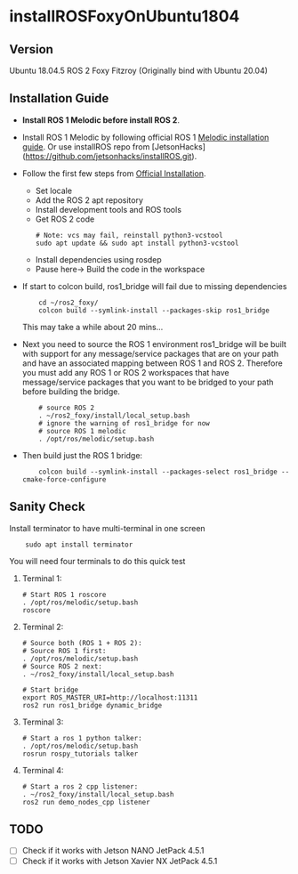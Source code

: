# installROSFoxyOnUbuntu1804

## Version
Ubuntu 18.04.5
ROS 2 Foxy Fitzroy (Originally bind with Ubuntu 20.04)

## Installation Guide

* __Install ROS 1 Melodic before install ROS 2__.

* Install ROS 1 Melodic by following official ROS 1 [Melodic installation guide](https://wiki.ros.org/melodic/Installation/Ubuntu).
   Or use installROS repo from [JetsonHacks] (https://github.com/jetsonhacks/installROS.git).

* Follow the first few steps from [Official Installation](https://docs.ros.org/en/foxy/Installation/Ubuntu-Development-Setup.html).

    * Set locale
    * Add the ROS 2 apt repository
    * Install development tools and ROS tools
    * Get ROS 2 code
        ```
        # Note: vcs may fail, reinstall python3-vcstool
        sudo apt update && sudo apt install python3-vcstool 
        ```
    * Install dependencies using rosdep
    * Pause here-> Build the code in the workspace

* If start to colcon build, ros1_bridge will fail due to missing dependencies
    ```
        cd ~/ros2_foxy/
        colcon build --symlink-install --packages-skip ros1_bridge
    ```
    This may take a while about 20 mins...

* Next you need to source the ROS 1 environment
    ros1_bridge will be built with support for any message/service packages that are on your path and have an associated mapping between ROS 1 and ROS 2. Therefore you must add any ROS 1 or ROS 2 workspaces that have message/service packages that you want to be bridged to your path before building the bridge.
    ```
        # source ROS 2
        . ~/ros2_foxy/install/local_setup.bash
        # ignore the warning of ros1_bridge for now
        # source ROS 1 melodic
        . /opt/ros/melodic/setup.bash
    ```

* Then build just the ROS 1 bridge:
    ```
        colcon build --symlink-install --packages-select ros1_bridge --cmake-force-configure
    ```

## Sanity Check

Install terminator to have multi-terminal in one screen
```
    sudo apt install terminator
```
You will need four terminals to do this quick test

1. Terminal 1:
    ```
    # Start ROS 1 roscore
    . /opt/ros/melodic/setup.bash
    roscore
    ```

1. Terminal 2:
    ```
    # Source both (ROS 1 + ROS 2):
    # Source ROS 1 first:
    . /opt/ros/melodic/setup.bash
    # Source ROS 2 next:
    . ~/ros2_foxy/install/local_setup.bash

    # Start bridge
    export ROS_MASTER_URI=http://localhost:11311
    ros2 run ros1_bridge dynamic_bridge
    ```

1. Terminal 3:
    ```
    # Start a ros 1 python talker:
    . /opt/ros/melodic/setup.bash
    rosrun rospy_tutorials talker
    ```

1. Terminal 4:
    ```
    # Start a ros 2 cpp listener:
    . ~/ros2_foxy/install/local_setup.bash
    ros2 run demo_nodes_cpp listener
    ```

## TODO

- [ ] Check if it works with Jetson NANO JetPack 4.5.1
- [ ] Check if it works with Jetson Xavier NX JetPack 4.5.1
